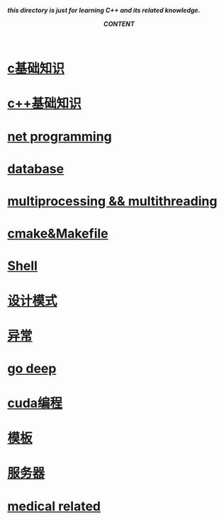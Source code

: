 ***this directory is just for learning C++ and its related knowledge.*** </br>

***<p align="center"> CONTENT </p>*** </br>


#  [c基础知识](./MDs/c_language.md)     

#  [c++基础知识](./MDs/c++_language.md)   

#  [net programming](./MDs/net_programming.md)    

#  [database](./MDs/database.md)    

#  [multiprocessing && multithreading](./MDs/multiprocessing_multithreading.md)   
#  [cmake&Makefile](./cmake/readme.md)    

#  [Shell](./MDs/shell.md)      

#  [设计模式](./MDs/design_patterns.md)       

#  [异常](./MDs/except_learned.md)       

#  [go deep](./MDs/go_deep_go_deep.md)     

#  [cuda编程](./MDs/cuda_programming.md)    

#  [模板](./MDs/template_c++.md)      

#  [服务器](./MDs/server_programming.md)       

#  [medical related](./MDs/medical_related)   
